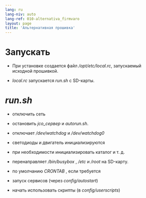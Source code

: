 ```yaml
---
lang: ru
lang-niv: auto
lang-ref: 010-alternativa_firmvaro
layout: page
title: 'Альтернативная прошивка'
---
```


# Запускать

* При установке создается файл _/opt/etc/local.rc_, запускаемый исходной прошивкой.


* _local.rc_ запускается _run.sh_ с SD-карты.



# _run.sh_

  * отключить сеть


  * остановить _jco_сервер_ и _autorun.sh_.


  * отключает _/dev/watchdog_ и _/dev/watchdog0_


  * светодиоды и двигатель инициализируются


  * при необходимости инициализировать каталог и т. д.


  * перенаправляет _/bin/busybox_ , _/etc_ и _/root_ на SD-карту.


  * по умолчанию _CRONTAB_ , если требуется


  * запуск сервисов (через _config/autostart_)


  * начать использовать скрипты (в _config/userscripts_)


